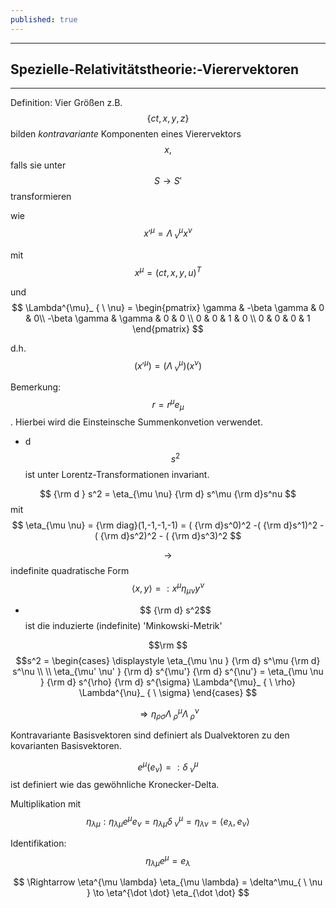 ```yaml
---
published: true
---
```

---
## Spezielle-Relativitätstheorie:-Vierervektoren

---

Definition: Vier Größen z.B. $$ \{ ct, x,y,z \}$$ bilden _kontravariante_ Komponenten eines Vierervektors $$ x,$$ falls sie unter $$ S \to S' $$ transformieren 

wie $$ x'^{\mu} = \Lambda^{\mu}_ { \ \nu} x^{\nu} $$

mit $$ x^{\mu} = (ct,x,y,u)^{T} $$ 

und $$ \Lambda^{\mu}_ { \ \nu} = \begin{pmatrix} \gamma & -\beta \gamma  & 0 & 0\\ -\beta \gamma & \gamma & 0 & 0 \\ 0 & 0 & 1 & 0  \\ 0 & 0 & 0 & 1 \end{pmatrix}  $$ 

d.h. $$ (x'^{\mu}) = (\Lambda^{\mu}_ { \ \nu} ) (x^\nu)$$

Bemerkung: $$ r = r^\mu e_\mu $$. Hierbei wird die Einsteinsche Summenkonvetion verwendet.

- d$$s^2$$ ist unter Lorentz-Transformationen invariant.

$$ {\rm d } s^2 = \eta_{\mu \nu} {\rm d} s^\mu {\rm d}s^nu $$ mit $$ \eta_{\mu \nu} = {\rm diag}(1,-1,-1,-1) = ( {\rm d}s^0)^2 -( {\rm d}s^1)^2 - ( {\rm d}s^2)^2 - ( {\rm d}s^3)^2 $$

$$ \to $$ indefinite quadratische Form $$ \langle x, y \rangle  =: x^\mu \eta_{\mu \nu} y^\nu $$ 

- $$ {\rm d} s^2$$ ist die induzierte (indefinite) 'Minkowski-Metrik'

$$\rm $$ $$s^2 = \begin{cases} \displaystyle
  \eta_{\mu \nu }  {\rm d} s^\mu {\rm d} s^\nu \\
  \\
  \eta_{\mu' \nu' } {\rm d} s^{\mu'} {\rm d} s^{\nu'} = \eta_{\mu \nu } {\rm d} s^{\rho} {\rm d} s^{\sigma} \Lambda^{\mu}_ { \ \rho} \Lambda^{\nu}_ { \ \sigma}  
\end{cases} $$  



$$ \Rightarrow  \eta_{\rho \sigma} \Lambda^{\mu}_ { \ \rho} \Lambda^{\nu}_ { \ \rho}  $$ 

Kontravariante Basisvektoren sind definiert als Dualvektoren zu den kovarianten Basisvektoren.

$$ e^\mu (e_\nu) =: \delta^\mu_ { \ \nu} $$ ist definiert wie das gewöhnliche Kronecker-Delta.

Multiplikation mit $$ \eta_{\lambda \mu } : \eta_{\lambda \mu } e^\mu e_\nu = \eta_{\lambda \mu} \delta^\mu_{ \ \nu } = \eta_{\lambda \nu} = \langle e_\lambda , e_\nu \rangle  $$ 

Identifikation: $$ \eta_{\lambda \mu}  e^\mu = e_\lambda$$

$$ \Rightarrow \eta^{\mu \lambda} \eta_{\mu \lambda} = \delta^\mu_{ \ \nu } \to \eta^{\dot \dot} \eta_{\dot \dot} $$

